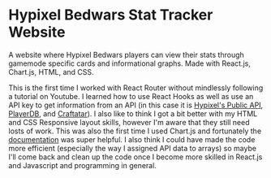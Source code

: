 # Hypixel Bedwars Stat Tracker Website

A website where Hypixel Bedwars players can view their stats through gamemode specific cards and informational graphs. Made with React.js, Chart.js, HTML, and CSS.

This is the first time I worked with React Router without mindlessly following a tutorial on Youtube. I learned how to use React Hooks as well as use an API key to get information from an API (in this case it is [Hypixel's Public API](https://api.hypixel.net/), [PlayerDB](https://playerdb.co/), and [Craftatar](https://crafatar.com/)). I also like to think I got a bit better with my HTML and CSS Responsive layout skills, however I'm aware that they still need losts of work. This was also the first time I used Chart.js and fortunately the [documentation](https://www.chartjs.org/) was super helpful. I also think I could have made the code more efficient (especially the way I assigned API data to arrays) so maybe I'll come back and clean up the code once I become more skilled in React.js and Javascript and programming in general. 


